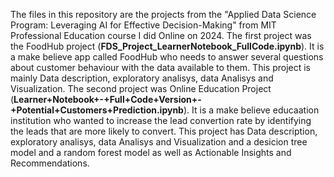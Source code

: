 The files in this repository are the projects from the "Applied Data Science Program: Leveraging AI for Effective Decision-Making" from MIT Professional Education course I did Online on 2024.
The first project was the FoodHub project (**FDS_Project_LearnerNotebook_FullCode.ipynb**). It is a make believe app called FoodHub who needs to answer several questions about customer behaviour with the data available to them. This project is mainly Data description, exploratory analisys, data Analisys and Visualization.
The second project was Online Education Project (**Learner+Notebook+-+Full+Code+Version+-+Potential+Customers+Prediction.ipynb**). It is a make believe educaation institution who wanted to increase the lead convertion rate by identifying the leads that are more likely to convert. This project has Data description, exploratory analisys, data Analisys and Visualization and a desicion tree model and a random forest model as well as Actionable Insights and Recommendations.
